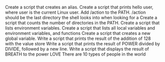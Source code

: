 Create a script that creates an alias.
Create a script that prints hello user, where user is the current Linux user.
Add /action to the PATH. /action should be the last directory the shell looks into when looking for a
Create a script that counts the number of directories in the PATH.
Create a script that lists environment variables.
Create a script that lists all local variables and environment variables, and functions
Create a script that creates a new global variable.
Write a script that prints the result of the addition of 128 with the value store
Write a script that prints the result of POWER divided by DIVIDE, followed by a new line.
Write a script that displays the result of BREATH to the power LOVE
There are 10 types of people in the world

